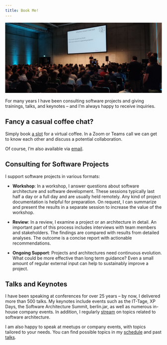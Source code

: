 ```yaml
---
title: Book Me!
---
```


<center>
<img
	src="images/talk.jpg"
	alt="Eberhard Wolff giving a talk"/>
</center>

For many years I have been consulting software projects and giving
trainings, talks, and keynotes – and I’m always happy to receive
inquiries. 

## Fancy a casual coffee chat?

Simply book [a slot](https://calendly.com/eberhard-wolff-swaglab/) for
a virtual coffee. In a Zoom or Teams call we can get to know each
other and discuss a potential collaboration.

<script>
function decryptEmail(encoded) {
  var address = atob(encoded);
  window.location.href = "mailto:" + address;
}
</script>

Of course, I’m also available via <a
href="javascript:decryptEmail('ZWJlcmhhcmQud29sZmZAc3dhZ2xhYi5yb2Nrcw==');">email</a>.

## Consulting for Software Projects

I support software projects in various formats:

- **Workshop**: In a workshop, I answer questions about software
  architecture and software development. These sessions typically last
  half a day or a full day and are usually held remotely. Any kind of
  project documentation is helpful for preparation. On request, I can
  summarize and present the results in a separate session to increase
  the value of the workshop.

- **Review**: In a review, I examine a project or an architecture in
  detail. An important part of this process includes interviews with
  team members and stakeholders. The findings are compared with
  results from detailed analyses. The outcome is a concise report with
  actionable recommendations.

- **Ongoing Support**: Projects and architectures need continuous
  evolution. What could be more effective than long term guidance?
  Even a small amount of regular external input can help to
  sustainably improve a project.

## Talks and Keynotes

I have been speaking at conferences for over 25 years – by now, I
delivered more than 500 talks. My keynotes include events such as the
IT-Tage, XP Days, the Software Architecture Summit, berlin.jar, as
well as numerous in-house company events. In addition, I regularly
[stream](https://software-architektur.tv) on topics related to
software architecture.

I am also happy to speak at meetups or company events, with topics
tailored to your needs. You can find possible topics in my
[schedule](/schedule.html) and past [talks](/talks.html).
